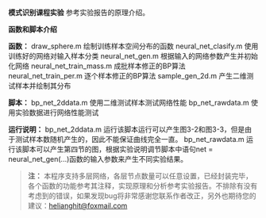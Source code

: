 **模式识别课程实验**
参考实验报告的原理介绍。


**函数和脚本介绍**

__函数：__
draw_sphere.m 绘制训练样本空间分布的函数
neural_net_clasify.m 使用训练好的网络对输入样本分类
neural_net_gen.m 根据输入的网络参数产生并初始化网络
neural_net_train_mass.m 成批样本修正的BP算法
neural_net_train_per.m 逐个样本修正的BP算法
sample_gen_2d.m 产生二维测试样本并绘制其分布

__脚本：__
bp_net_2ddata.m 使用二维测试样本测试网络性能
bp_net_rawdata.m 使用实验数据进行网络性能测试

__运行说明：__
bp_net_2ddata.m 运行该脚本运行可以产生图3-2和图3-3，但是由于测试样本数随机产生的，因此不能保证曲线完全一直。
bp_net_rawdata.m 运行该脚本可以产生第四节的图，根据实验说明调节脚本中语句net = neural_net_gen(...)函数的输入参数来产生不同实验结果。

>__注：__
本程序支持多层网络，各层节点数量可以任意设置，已经封装完毕，各个函数的功能参考其注释，实现原理和分析参考实验报告。不排除有没有考虑到的错误，如果发现bug将非常感谢您联系作者改正，另外也期待您的建议：helianghit@foxmail.com